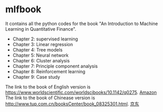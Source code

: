 # mlfbook

It contains all the python codes for the book "An Introduction to Machine Learning in Quantitative Finance".

* Chapter 2: supervised learning
* Chapter 3: Linear regression
* Chapter 4: Tree models
* Chapter 5: Neural network
* Chapter 6: Cluster analysis
* Chapter 7: Principle component analysis
* Chapter 8: Reinforcement learning
* Chapter 9: Case study

The link to the book of English version is https://www.worldscientific.com/worldscibooks/10.1142/q0275. [Amazon](https://www.amazon.co.uk/Introduction-Machine-Learning-Quantitative-Finance/dp/1786349647)
The link to the book of Chinease version is http://www.tup.com.cn/booksCenter/book_08325301.html. [京东](https://item.jd.com/10026061863315.html)
